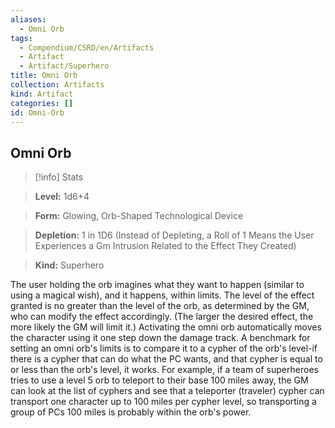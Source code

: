 ```yaml
---
aliases:
  - Omni Orb
tags:
  - Compendium/CSRD/en/Artifacts
  - Artifact
  - Artifact/Superhero
title: Omni Orb
collection: Artifacts
kind: Artifact
categories: []
id: Omni-Orb
---
```

## Omni Orb    
>[!info] Stats    
> **Level:** 1d6+4    
> **Form:** Glowing, Orb-Shaped Technological Device    
> **Depletion:** 1 in 1D6 (Instead of Depleting, a Roll of 1 Means the User Experiences a Gm Intrusion Related to the Effect They Created)    
> **Kind:** Superhero  
    
The user holding the orb imagines what they want to happen (similar to using a magical wish), and it happens, within limits. The level of the effect granted is no greater than the level of the orb, as determined by the GM, who can modify the effect accordingly. (The larger the desired effect, the more likely the GM will limit it.) Activating the omni orb automatically moves the character using it one step down the damage track. A benchmark for setting an omni orb's limits is to compare it to a cypher of the orb's level-if there is a cypher that can do what the PC wants, and that cypher is equal to or less than the orb's level, it works. For example, if a team of superheroes tries to use a level 5 orb to teleport to their base 100 miles away, the GM can look at the list of cyphers and see that a teleporter (traveler) cypher can transport one character up to 100 miles per cypher level, so transporting a group of PCs 100 miles is probably within the orb's power.
